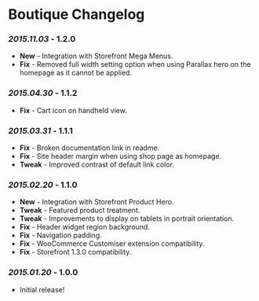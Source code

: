# Boutique Changelog

### *2015.11.03* - 1.2.0
* **New** - Integration with Storefront Mega Menus.
* **Fix** - Removed full width setting option when using Parallax hero on the homepage as it cannot be applied.

### *2015.04.30* - 1.1.2
* **Fix** - Cart icon on handheld view.

### *2015.03.31* - 1.1.1
* **Fix** - Broken documentation link in readme.
* **Fix** - Site header margin when using shop page as homepage.
* **Tweak** - Improved contrast of default link color.

### *2015.02.20* - 1.1.0
* **New** - Integration with Storefront Product Hero.
* **Tweak** - Featured product treatment.
* **Tweak** - Improvements to display on tablets in portrait orientation.
* **Fix** - Header widget region background.
* **Fix** - Navigation padding.
* **Fix** - WooCommerce Customiser extension compatibility.
* **Fix** - Storefront 1.3.0 compatibility.

### *2015.01.20* - 1.0.0
* Initial release!